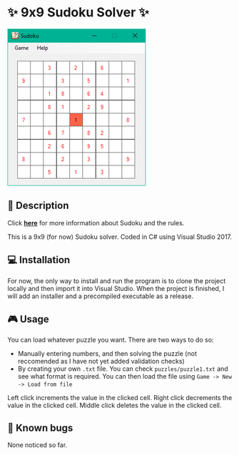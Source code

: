 # :sparkles: 9x9 Sudoku Solver :sparkles:
![ss](https://raw.githubusercontent.com/IvanRistovic/sudoku/master/screenshots/2017-01-03.PNG)

## :page_facing_up: Description
Click **[here](https://en.wikipedia.org/wiki/Sudoku)** for more information about Sudoku and the rules.

This is a 9x9 (for now) Sudoku solver.
Coded in C# using Visual Studio 2017.

## :computer: Installation
For now, the only way to install and run the program is to clone the project locally and then import it into Visual Studio.
When the project is finished, I will add an installer and a precompiled executable as a release.

## :video_game: Usage
You can load whatever puzzle you want. There are two ways to do so:
- Manually entering numbers, and then solving the puzzle (not reccomended as I have not yet added validation checks)
- By creating your own ```.txt``` file. You can check ```puzzles/puzzle1.txt``` and see what format is required. You can then load the file using ```Game -> New -> Load from file```

Left click increments the value in the clicked cell.
Right click decrements the value in the clicked cell.
Middle click deletes the value in the clicked cell.

## :bug: Known bugs
None noticed so far.
